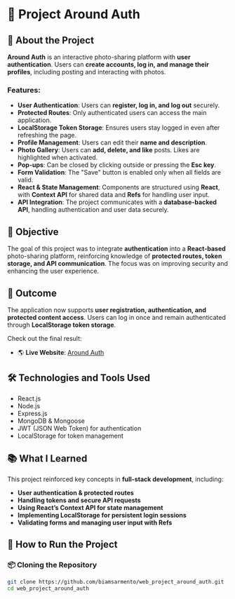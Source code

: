 # 🔐 Project Around Auth

## 📖 About the Project

**Around Auth** is an interactive photo-sharing platform with **user authentication**. Users can **create accounts, log in, and manage their profiles**, including posting and interacting with photos.

### Features:
- **User Authentication**: Users can **register, log in, and log out** securely.  
- **Protected Routes**: Only authenticated users can access the main application.  
- **LocalStorage Token Storage**: Ensures users stay logged in even after refreshing the page.  
- **Profile Management**: Users can edit their **name and description**.  
- **Photo Gallery**: Users can **add, delete, and like** posts. Likes are highlighted when activated.  
- **Pop-ups**: Can be closed by clicking outside or pressing the **Esc key**.  
- **Form Validation**: The "Save" button is enabled only when all fields are valid.  
- **React & State Management**: Components are structured using **React**, with **Context API** for shared data and **Refs** for handling user input.  
- **API Integration**: The project communicates with a **database-backed API**, handling authentication and user data securely.  

## 🎯 Objective

The goal of this project was to integrate **authentication** into a **React-based** photo-sharing platform, reinforcing knowledge of **protected routes, token storage, and API communication**. The focus was on improving security and enhancing the user experience.

## 🚀 Outcome

The application now supports **user registration, authentication, and protected content access**. Users can log in once and remain authenticated through **LocalStorage token storage**.

Check out the final result:  
- 🌎 **Live Website**: [Around Auth](https://biamsarmento.github.io/web_project_around_auth/)  

## 🛠️ Technologies and Tools Used

- React.js  
- Node.js  
- Express.js  
- MongoDB & Mongoose  
- JWT (JSON Web Token) for authentication  
- LocalStorage for token management  

## 📚 What I Learned

This project reinforced key concepts in **full-stack development**, including:
- **User authentication & protected routes**  
- **Handling tokens and secure API requests**  
- **Using React’s Context API for state management**  
- **Implementing LocalStorage for persistent login sessions**  
- **Validating forms and managing user input with Refs**  

## 🔧 How to Run the Project

### 📦 Cloning the Repository
```bash
git clone https://github.com/biamsarmento/web_project_around_auth.git
cd web_project_around_auth
